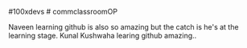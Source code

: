 

 
#100xdevs # commclassroomOP

Naveen learning github is also so amazing but the catch is he's at the learning stage.
Kunal Kushwaha learing github amazing..
